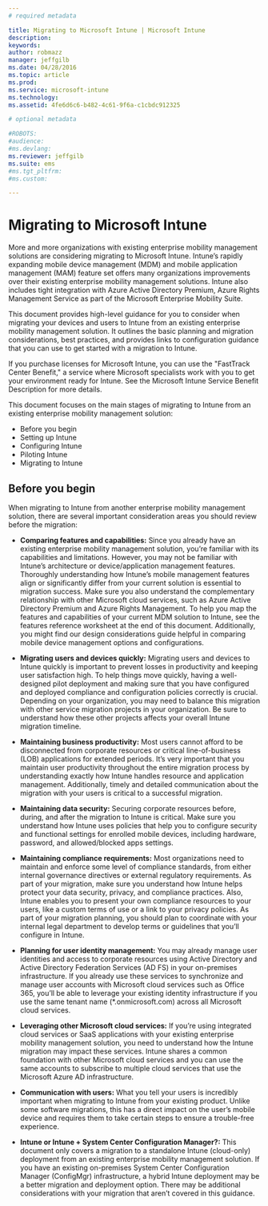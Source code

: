 ```yaml
---
# required metadata

title: Migrating to Microsoft Intune | Microsoft Intune
description:
keywords:
author: robmazz
manager: jeffgilb
ms.date: 04/28/2016
ms.topic: article
ms.prod:
ms.service: microsoft-intune
ms.technology:
ms.assetid: 4fe6d6c6-b482-4c61-9f6a-c1cbdc912325

# optional metadata

#ROBOTS:
#audience:
#ms.devlang:
ms.reviewer: jeffgilb
ms.suite: ems
#ms.tgt_pltfrm:
#ms.custom:

---
```



# Migrating to Microsoft Intune

More and more organizations with existing enterprise mobility management solutions are considering migrating to Microsoft Intune. Intune’s rapidly expanding mobile device management (MDM) and mobile application management (MAM) feature set offers many organizations improvements over their existing enterprise mobility management solutions. Intune also includes tight integration with Azure Active Directory Premium, Azure Rights Management Service as part of the Microsoft Enterprise Mobility Suite.

This document provides high-level guidance for you to consider when migrating your devices and users to Intune from an existing enterprise mobility management solution. It outlines the basic planning and migration considerations, best practices, and provides links to configuration guidance that you can use to get started with a migration to Intune.

If you purchase licenses for Microsoft Intune, you can use the "FastTrack Center Benefit," a service where Microsoft specialists work with you to get your environment ready for Intune. See the Microsoft Intune Service Benefit Description for more details.

This document focuses on the main stages of migrating to Intune from an existing enterprise mobility management solution:

- Before you begin
- Setting up Intune
- Configuring Intune
- Piloting Intune
- Migrating to Intune

## Before you begin

When migrating to Intune from another enterprise mobility management solution, there are several important consideration areas you should review before the migration:

- **Comparing features and capabilities:** Since you already have an existing enterprise mobility management solution, you’re familiar with its capabilities and limitations. However, you may not be familiar with Intune’s architecture or device/application management features. Thoroughly understanding how Intune’s mobile management features align or significantly differ from your current solution is essential to migration success. Make sure you also understand the complementary relationship with other Microsoft cloud services, such as Azure Active Directory Premium and Azure Rights Management. To help you map the features and capabilities of your current MDM solution to Intune, see the features reference worksheet at the end of this document. Additionally, you might find our design considerations guide helpful in comparing mobile device management options and configurations.
 
- **Migrating users and devices quickly:** Migrating users and devices to Intune quickly is important to prevent losses in productivity and keeping user satisfaction high. To help things move quickly, having a well-designed pilot deployment and making sure that you have configured and deployed compliance and configuration policies correctly is crucial. Depending on your organization, you may need to balance this migration with other service migration projects in your organization. Be sure to understand how these other projects affects your overall Intune migration timeline.

- **Maintaining business productivity:** Most users cannot afford to be disconnected from corporate resources or critical line-of-business (LOB) applications for extended periods. It’s very important that you maintain user productivity throughout the entire migration process by understanding exactly how Intune handles resource and application management.  Additionally, timely and detailed communication about the migration with your users is critical to a successful migration.

- **Maintaining data security:** Securing corporate resources before, during, and after the migration to Intune is critical. Make sure you understand how Intune uses policies that help you to configure security and functional settings for enrolled mobile devices, including hardware, password, and allowed/blocked apps settings.

- **Maintaining compliance requirements:** Most organizations need to maintain and enforce some level of compliance standards, from either internal governance directives or external regulatory requirements. As part of your migration, make sure you understand how Intune helps protect your data security, privacy, and compliance practices. Also, Intune enables you to present your own compliance resources to your users, like a custom terms of use or a link to your privacy policies. As part of your migration planning, you should plan to coordinate with your internal legal department to develop terms or guidelines that you’ll configure in Intune. 

- **Planning for user identity management:** You may already manage user identities and access to corporate resources using Active Directory and Active Directory Federation Services (AD FS) in your on-premises infrastructure. If you already use these services to synchronize and manage user accounts with Microsoft cloud services such as Office 365, you’ll be able to leverage your existing identity infrastructure if you use the same tenant name (*.onmicrosoft.com) across all Microsoft cloud services. 

- **Leveraging other Microsoft cloud services:** If you’re using integrated cloud services or SaaS applications with your existing enterprise mobility management solution, you need to understand how the Intune migration may impact these services. Intune shares a common foundation with other Microsoft cloud services and you can use the same accounts to subscribe to multiple cloud services that use the Microsoft Azure AD infrastructure.

- **Communication with users:** What you tell your users is incredibly important when migrating to Intune from your existing product.  Unlike some software migrations, this has a direct impact on the user’s mobile device and requires them to take certain steps to ensure a trouble-free experience.

- **Intune or Intune + System Center Configuration Manager?:** This document only covers a migration to a standalone Intune (cloud-only) deployment from an existing enterprise mobility management solution. If you have an existing on-premises System Center Configuration Manager (ConfigMgr) infrastructure, a hybrid Intune deployment may be a better migration and deployment option. There may be additional considerations with your migration that aren’t covered in this guidance.
